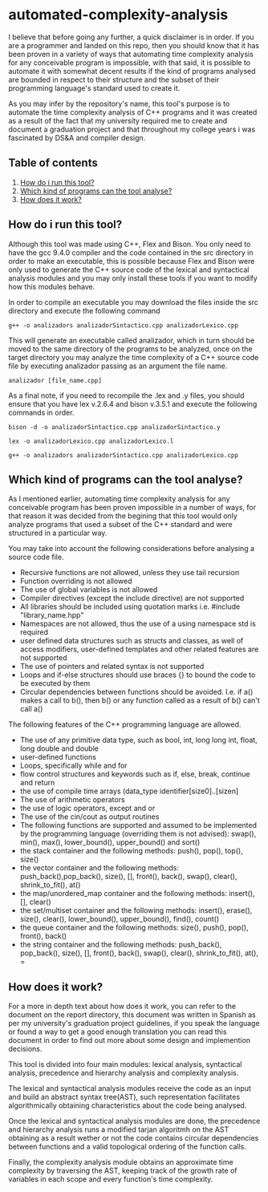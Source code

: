 # automated-complexity-analysis

I believe that before going any further, a quick disclaimer is in order. If you are a programmer and landed on this repo, then you should know that it has been proven in a variety of ways that automating time complexity analysis for any conceivable program is impossible, with that said, it is possible to automate it with somewhat decent results if the kind of programs analysed are bounded in respect to their structure and the subset of their programming language's standard used to create it.

As you may infer by the repository's name, this tool's purpose is to automate the time complexity analysis of C++ programs and it was created as a result of the fact that my university required me to create and document a graduation project and that throughout my college years i was fascinated by DS&A and compiler design. 

## Table of contents
1. [How do i run this tool?](##How-do-i-run-this-tool?)
2. [Which kind of programs can the tool analyse?](##Which-kind-of-programs-can-the-tool-analyse?)
3. [How does it work?](##How-does-it-work?)

## How do i run this tool?
Although this tool was made using C++, Flex and Bison. You only need to have the gcc 9.4.0 compiler and the code contained in the src directory in order to make an executable, this is possible because Flex and Bison were only used to generate the C++ source code of the lexical and syntactical analysis modules and you may only install these tools if you want to modify how this modules behave.

In order to compile an executable you may download the files inside the src directory and execute the following command

`g++ -o analizadors analizadorSintactico.cpp analizadorLexico.cpp`

This will generate an executable called analizador, which in turn should be moved to the same directory of the programs to be analyzed, once on the target directory you may analyze the time complexity of a C++ source code file by executing analizador passing as an argument the file name.

`analizador [file_name.cpp]`

As a final note, if you need to recompile the .lex and .y files, you should ensure that you have lex v.2.6.4 and bison v.3.5.1 and execute the following commands in order.

`bison -d -o analizadorSintactico.cpp analizadorSintactico.y`

`lex -o analizadorLexico.cpp analizadorLexico.l` 

`g++ -o analizadors analizadorSintactico.cpp analizadorLexico.cpp` 


## Which kind of programs can the tool analyse?

As I mentioned earlier, automating time complexity analysis for any conceivable program has been proven impossible in a number of ways, for that reason it was decided from the begining that this tool would only analyze programs that used a subset of the C++ standard and were structured in a particular way.

You may take into account the following considerations before analysing a source code file.

- Recursive functions are not allowed, unless they use tail recursion
- Function overriding is not allowed 
- The use of global variables is not allowed
- Compiler directives (except the include directive) are not supported
- All libraries should be included using quotation marks i.e. #include "library_name.hpp"
- Namespaces are not allowed, thus the use of a using namespace std is required 
- user defined data structures such as structs and classes, as well of access modifiers, user-defined templates and other related features are not supported 
- The use of pointers and related syntax is not supported 
- Loops and if-else structures should use braces {} to bound the code to be executed by them
- Circular dependencies between functions should be avoided. I.e. if a() makes a call to b(), then b() or any function called as a result of b() can't call a()


The following features of the C++ programming language are allowed.

- The use of any primitive data type, such as  bool, int, long long int, float, long double and double
- user-defined functions
- Loops, specifically while and for
- flow control structures and keywords such as if, else, break, continue and return
- the use of compile time arrays (data_type identifier[size0]..[sizen]
- The use of arithmetic operators 
- the use of logic operators, except and or 
- The use of the cin/cout as output routines
- The following functions are supported and assumed to be implemented by the programming language (overriding them is not advised): swap(), min(), max(), lower_bound(), upper_bound() and sort()
- the stack container and the following methods: push(), pop(), top(), size()
- the vector container and the following methods: push_back(),pop_back(), size(), [], front(), back(), swap(), clear(), shrink_to_fit(), at()
- the map/unordered_map container and the following methods: insert(), [], clear()
- the set/multiset container and the following methods: insert(), erase(), size(), clear(), lower_bound(), upper_bound(), find(), count()
- the queue container and the following methods: size(), push(), pop(), front(), back()
- the string container and the following methods: push_back(), pop_back(), size(), [], front(), back(), swap(), clear(), shrink_to_fit(), at(), =
## How does it work?

For a more in depth text about how does it work, you can refer to the document on the report directory, this document was written in Spanish as per my university's graduation project guidelines, if you speak the language or found a way to get a good enough translation you can read this document in order to find out more about some design and implemention decisions.

This tool is divided into four main modules: lexical analysis, syntactical analysis, precedence and hierarchy analysis and complexity analysis.

The lexical and syntactical analysis modules  receive the code as an input and build an abstract syntax tree(AST), such representation facilitates algorithmically obtaining characteristics about the code being analysed.

Once the lexical and syntactical analysis modules are done, the precedence and hierarchy analysis runs a modified tarjan algoritmh on the AST obtaining as a result wether or not the code contains circular dependencies between functions and a valid topological ordering of the function calls.

Finally, the complexity analysis module obtains an approximate time complexity by traversing the AST, keeping track of the growth rate of variables in each scope and every function's time complexity.